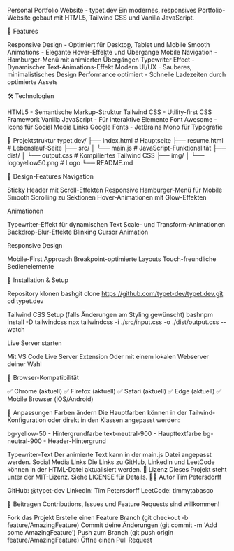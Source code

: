 Personal Portfolio Website - typet.dev
Ein modernes, responsives Portfolio-Website gebaut mit HTML5, Tailwind CSS und Vanilla JavaScript.

🚀 Features

Responsive Design - Optimiert für Desktop, Tablet und Mobile
Smooth Animations - Elegante Hover-Effekte und Übergänge
Mobile Navigation - Hamburger-Menü mit animierten Übergängen
Typewriter Effect - Dynamischer Text-Animations-Effekt
Modern UI/UX - Sauberes, minimalistisches Design
Performance optimiert - Schnelle Ladezeiten durch optimierte Assets

🛠️ Technologien

HTML5 - Semantische Markup-Struktur
Tailwind CSS - Utility-first CSS Framework
Vanilla JavaScript - Für interaktive Elemente
Font Awesome - Icons für Social Media Links
Google Fonts - JetBrains Mono für Typografie

📁 Projektstruktur
typet.dev/
├── index.html          # Hauptseite
├── resume.html         # Lebenslauf-Seite
├── src/
│   └── main.js        # JavaScript-Funktionalität
├── dist/
│   └── output.css     # Kompiliertes Tailwind CSS
├── img/
│   └── logoyellow50.png # Logo
└── README.md

🎨 Design-Features
Navigation

Sticky Header mit Scroll-Effekten
Responsive Hamburger-Menü für Mobile
Smooth Scrolling zu Sektionen
Hover-Animationen mit Glow-Effekten

Animationen

Typewriter-Effekt für dynamischen Text
Scale- und Transform-Animationen
Backdrop-Blur-Effekte
Blinking Cursor Animation

Responsive Design

Mobile-First Approach
Breakpoint-optimierte Layouts
Touch-freundliche Bedienelemente

🚀 Installation & Setup

Repository klonen
bashgit clone https://github.com/typet-dev/typet.dev.git
cd typet.dev

Tailwind CSS Setup (falls Änderungen am Styling gewünscht)
bashnpm install -D tailwindcss
npx tailwindcss -i ./src/input.css -o ./dist/output.css --watch

Live Server starten

Mit VS Code Live Server Extension
Oder mit einem lokalen Webserver deiner Wahl

📱 Browser-Kompatibilität

✅ Chrome (aktuell)
✅ Firefox (aktuell)
✅ Safari (aktuell)
✅ Edge (aktuell)
✅ Mobile Browser (iOS/Android)

🔧 Anpassungen
Farben ändern
Die Hauptfarben können in der Tailwind-Konfiguration oder direkt in den Klassen angepasst werden:

bg-yellow-50 - Hintergrundfarbe
text-neutral-900 - Haupttextfarbe
bg-neutral-900 - Header-Hintergrund

Typewriter-Text
Der animierte Text kann in der main.js Datei angepasst werden.
Social Media Links
Die Links zu GitHub, LinkedIn und LeetCode können in der HTML-Datei aktualisiert werden.
📄 Lizenz
Dieses Projekt steht unter der MIT-Lizenz. Siehe LICENSE für Details.
👨‍💻 Autor
Tim Petersdorff

GitHub: @typet-dev
LinkedIn: Tim Petersdorff
LeetCode: timmytabasco

🤝 Beitragen
Contributions, Issues und Feature Requests sind willkommen!

Fork das Projekt
Erstelle einen Feature Branch (git checkout -b feature/AmazingFeature)
Commit deine Änderungen (git commit -m 'Add some AmazingFeature')
Push zum Branch (git push origin feature/AmazingFeature)
Öffne einen Pull Request

